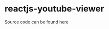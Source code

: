 # reactjs-youtube-viewer

Source code can be found [here](https://github.com/thomasfaller/reactjs-youtube-viewer-devSource)
